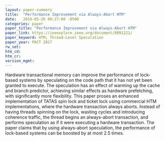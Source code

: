 ```yaml
---
layout: paper-summary
title:  "Performance Improvement via Always-Abort HTM"
date:   2018-05-26 00:27:00 -0500
categories: paper
paper_title: "Performance Improvement via Always-Abort HTM"
paper_link: https://ieeexplore.ieee.org/document/8091221/
paper_keyword: HTM; Thread-Level Speculation
paper_year: PACT 2017
rw_set: 
htm_cd: 
htm_cr: 
version_mgmt: 
--- 
```


Hardware transactional memory can improve the performance of lock-based systems by speculating on
the code path that it has not yet been granted to execute. The speculation has an effect of warming
up the cache and branch predictor, achieving similar effects as hardware prefetching, with significantly
more flexibility. This paper proses an enhanced implementation of TATAS spin lock and ticket lock using 
commercial HTM implementations, where the hardware transaction always aborts. Instead of having threads 
spinning on the lock, wasting cycles and introducing coherence traffic, the thread begins an always-abort
transaction, and performs speculation as if it were executing a hardware transaction. The paper claims that
by using always-abort speculation, the performance of lock-based systems can be boosted by at most 2.5 times.